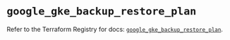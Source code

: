# `google_gke_backup_restore_plan`

Refer to the Terraform Registry for docs: [`google_gke_backup_restore_plan`](https://registry.terraform.io/providers/hashicorp/google-beta/5.28.0/docs/resources/google_gke_backup_restore_plan).
